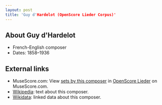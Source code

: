 ```yaml
---
layout: post
title: 'Guy d'Hardelot (OpenScore Lieder Corpus)'
---
```


## About Guy d'Hardelot

- French-English composer
- Dates: 1858–1936

## External links

- MuseScore.com: View [sets by this composer] in [OpenScore Lieder] on MuseScore.com.
- [Wikipedia]: text about this composer.
- [Wikidata]: linked data about this composer.

[Wikipedia]: https://en.wikipedia.org/wiki/Guy_d'Hardelot
[Wikidata]: https://www.wikidata.org/wiki/Q5622702
[sets by this composer]: https://musescore.com/openscore-lieder-corpus/sets?order=title&text=Hardelot,+Guy
[OpenScore Lieder]: https://musescore.com/openscore-lieder-corpus

